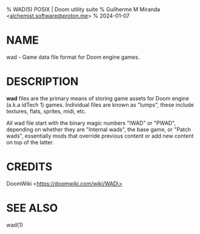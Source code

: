 % WAD(5) POSIX | Doom utility suite
% Guilherme M Miranda \<alchemist.software@proton.me\>
% 2024-01-07

NAME
====

wad - Game data file format for Doom engine games.

DESCRIPTION
===========

**wad** files are the primary means of storing game assets for Doom
engine (a.k.a idTech 1) games. Individual files are known as "lumps",
these include textures, flats, sprites, midi, etc.

All wad file start with the binary magic numbers "IWAD" or "PWAD",
depending on whether they are "Internal wads", the base game, or "Patch
wads", essentially mods that override previous content or add new
content on top of the latter.

CREDITS
=======

DoomWiki \<https://doomwiki.com/wiki/WAD\>

SEE ALSO
========

wad(1)
